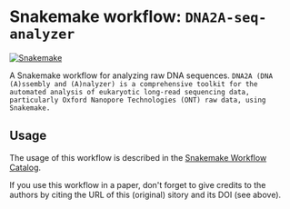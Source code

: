 # Snakemake workflow: `DNA2A-seq-analyzer`

[![Snakemake](https://img.shields.io/badge/snakemake-≥6.3.0-brightgreen.svg)](https://snakemake.github.io)


A Snakemake workflow for analyzing raw DNA sequences. `DNA2A (DNA (A)ssembly and (A)nalyzer) is a comprehensive toolkit for the automated analysis of eukaryotic long-read sequencing data, particularly Oxford Nanopore Technologies (ONT) raw data, using Snakemake.`


## Usage

The usage of this workflow is described in the [Snakemake Workflow Catalog](https://snakemake.github.io/snakemake-workflow-catalog/?usage=<owner>%2F<repo>).

If you use this workflow in a paper, don't forget to give credits to the authors by citing the URL of this (original) <repo>sitory and its DOI (see above).

